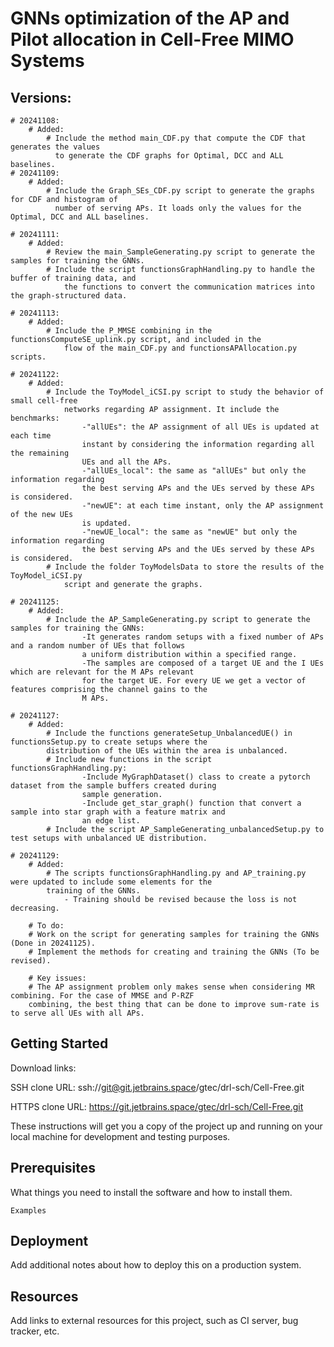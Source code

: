 # GNNs optimization of the AP and Pilot allocation in Cell-Free MIMO Systems

## Versions:
    # 20241108: 
        # Added:
            # Include the method main_CDF.py that compute the CDF that generates the values
              to generate the CDF graphs for Optimal, DCC and ALL baselines.   
    # 20241109: 
        # Added:
            # Include the Graph_SEs_CDF.py script to generate the graphs for CDF and histogram of 
              number of serving APs. It loads only the values for the Optimal, DCC and ALL baselines. 
    
    # 20241111:
        # Added:
            # Review the main_SampleGenerating.py script to generate the samples for training the GNNs.
            # Include the script functionsGraphHandling.py to handle the buffer of training data, and
                the functions to convert the communication matrices into the graph-structured data.

    # 20241113:
        # Added:
            # Include the P_MMSE combining in the functionsComputeSE_uplink.py script, and included in the
                flow of the main_CDF.py and functionsAPAllocation.py scripts.

    # 20241122:
        # Added:
            # Include the ToyModel_iCSI.py script to study the behavior of small cell-free
                networks regarding AP assignment. It include the benchmarks: 
                    -"allUEs": the AP assignment of all UEs is updated at each time
                    instant by considering the information regarding all the remaining 
                    UEs and all the APs.
                    -"allUEs_local": the same as "allUEs" but only the information regarding
                    the best serving APs and the UEs served by these APs is considered.
                    -"newUE": at each time instant, only the AP assignment of the new UEs 
                    is updated.
                    -"newUE_local": the same as "newUE" but only the information regarding
                    the best serving APs and the UEs served by these APs is considered.
            # Include the folder ToyModelsData to store the results of the ToyModel_iCSI.py 
                script and generate the graphs.

    # 20241125:
        # Added:
            # Include the AP_SampleGenerating.py script to generate the samples for training the GNNs: 
                    -It generates random setups with a fixed number of APs and a random number of UEs that follows
                    a uniform distribution within a specified range.
                    -The samples are composed of a target UE and the I UEs which are relevant for the M APs relevant
                    for the target UE. For every UE we get a vector of features comprising the channel gains to the 
                    M APs.

    # 20241127:
        # Added:
            # Include the functions generateSetup_UnbalancedUE() in functionsSetup.py to create setups where the 
            distribution of the UEs within the area is unbalanced.
            # Include new functions in the script functionsGraphHandling.py:
                    -Include MyGraphDataset() class to create a pytorch dataset from the sample buffers created during
                    sample generation.
                    -Include get_star_graph() function that convert a sample into star graph with a feature matrix and 
                    an edge list.
            # Include the script AP_SampleGenerating_unbalancedSetup.py to test setups with unbalanced UE distribution.

    # 20241129:
        # Added:
            # The scripts functionsGraphHandling.py and AP_training.py were updated to include some elements for the 
            training of the GNNs.
                - Training should be revised because the loss is not decreasing.

        # To do:
        # Work on the script for generating samples for training the GNNs (Done in 20241125).
        # Implement the methods for creating and training the GNNs (To be revised).

        # Key issues:
        # The AP assignment problem only makes sense when considering MR combining. For the case of MMSE and P-RZF 
        combining, the best thing that can be done to improve sum-rate is to serve all UEs with all APs.


 

## Getting Started

Download links:

SSH clone URL: ssh://git@git.jetbrains.space/gtec/drl-sch/Cell-Free.git

HTTPS clone URL: https://git.jetbrains.space/gtec/drl-sch/Cell-Free.git



These instructions will get you a copy of the project up and running on your local machine for development and testing purposes.

## Prerequisites

What things you need to install the software and how to install them.

```
Examples
```

## Deployment

Add additional notes about how to deploy this on a production system.

## Resources

Add links to external resources for this project, such as CI server, bug tracker, etc.
